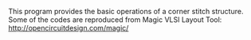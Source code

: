 This program provides the basic operations of a corner stitch structure.
Some of the codes are reproduced from Magic VLSI Layout Tool:
http://opencircuitdesign.com/magic/
